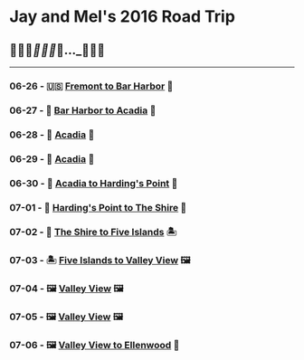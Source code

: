 # Jay and Mel's 2016 Road Trip
## 🌵🌵🌵___🌲🌲🌲___🚙..._🌳🌲🌳

---

### 06-26 - 🇺🇸 [Fremont to Bar Harbor](journal/entries/06-26.md) 🦞
### 06-27 - 🦞 [Bar Harbor to Acadia](journal/entries/06-27.md) 🌲
### 06-28 - 🌲 [Acadia](journal/entries/06-28.md) 🌲
### 06-29 - 🌲 [Acadia](journal/entries/06-29.md) 🌲
### 06-30 - 🌲 [Acadia to Harding's Point](journal/entries/06-30.md) 🦫
### 07-01 - 🦫 [Harding's Point to The Shire](journal/entries/07-01.md) 🦟
### 07-02 - 🦟 [The Shire to Five Islands](journal/entries/07-02.md) 🏝
### 07-03 - 🏝 [Five Islands to Valley View](journal/entries/07-03.md)  🖼
### 07-04 - 🖼 [Valley View](journal/entries/07-04.md) 🖼
### 07-05 - 🖼 [Valley View](journal/entries/07-05.md) 🖼
### 07-06 - 🖼 [Valley View to Ellenwood](journal/entries/07-06.md) 🐥
